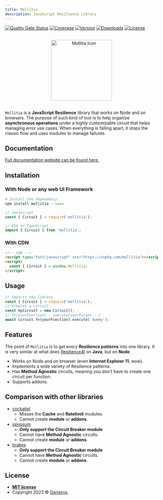 ```yaml
---
title: Mollitia
description: JavaScript Resilience Library
---
```


[![Quality Gate Status](https://sonarcloud.io/api/project_badges/measure?project=genesys_mollitia&metric=alert_status)](https://sonarcloud.io/dashboard?id=genesys_mollitia)
[![Coverage](https://sonarcloud.io/api/project_badges/measure?project=genesys_mollitia&metric=coverage)](https://sonarcloud.io/dashboard?id=genesys_mollitia)
[![Version](https://img.shields.io/npm/v/mollitia)](https://www.npmjs.com/package/mollitia)
[![Downloads](https://img.shields.io/npm/dt/mollitia)](https://www.npmjs.com/package/mollitia)
[![License](https://img.shields.io/npm/l/mollitia)](https://github.com/cadgerfeast/mollitia/blob/master/LICENSE)

<p align="center"><br/><img width="200" src="https://genesys.github.io/mollitia/icon.svg" alt="Mollitia Icon"/><br/><br/></p>

`Mollitia` is a **JavaScript Resilience** library that works on Node and on browsers.
The purpose of such kind of tool is to help organize **asynchronous operations** under a highly customizable circuit that helps managing error use cases.
When everything is falling apart, it stops the classic flow and uses modules to manage failures.

## Documentation

[Full documentation website can be found here.](https://genesys.github.io/mollitia/)

## Installation

### With Node or any web UI Framework

``` bash
# Install the dependency
npm install mollitia --save
```

``` javascript
// Javascript
const { Circuit } = require('mollitia');
```

``` typescript
// ES6 or TypeScript
import { Circuit } from 'mollitia';
```

### With CDN

``` html
<!-- CDN -->
<script type="text/javascript" src="https://unpkg.com/mollitia"></script>
<script>
  const { Circuit } = window.Mollitia;
</script>
```

## Usage

``` javascript
// Imports the library
const { Circuit } = require('mollitia');
// Creates a circuit
const myCircuit = new Circuit();
// fn(yourFunction) - execute(yourParams...)
await circuit.fn(yourFunction).execute('dummy');
```

## Features

The point of `Mollitia` is to get every **Resilience patterns** into one library.
It is very similar at what does [Resilience4j](https://github.com/resilience4j/resilience4j) on **Java**, but on **Node**.

- Works on Node and on browser (even **Internet Explorer 11**, wow).
- Implements a wide variety of Resilience patterns.
- Has **Method Agnostic** circuits, meaning you don't have to create one circuit per function.
- Supports addons.

## Comparison with other libraries

- [cockatiel](https://github.com/connor4312/cockatiel)
  - Misses the **Cache** and **Ratelimit** modules.
  - Cannot create **module** or **addons**.
- [opossum](https://github.com/nodeshift/opossum)
  - **Only support the Circuit Breaker module**
  - Cannot have **Method Agnostic** circuits.
  - Cannot create **module** or **addons**.
- [brakes](https://github.com/awolden/brakes)
  - **Only support the Circuit Breaker module**
  - Cannot have **Method Agnostic** circuits.
  - Cannot create **module** or **addons**.

## License

- **[MIT license](http://opensource.org/licenses/mit-license.php)**
- Copyright 2023 © [Genesys](https://www.genesys.com/).
